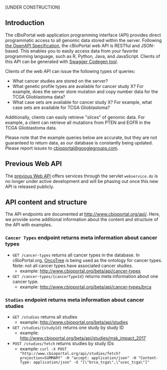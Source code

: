 [UNDER CONSTRUCTION]

## Introduction

The cBioPortal web application programming interface (API) provides direct programmatic access to all genomic data stored 
within the server. Following [the OpenAPI Specification](https://www.openapis.org/), the cBioPortal web API is RESTful and JSON-based. 
This enables you to easily access data from your favorite programming language, such as R, Python, Java, and JavaScript. 
Clients of this API can be generated with [Swagger Codegen tool](https://swagger.io/tools/swagger-codegen/).

Clients of the web API can issue the following types of queries:

* What cancer studies are stored on the server?
* What genetic profile types are available for cancer study X?  For example, does 
the server store mutation and copy number data for the TCGA Glioblastoma data?
* What case sets are available for cancer study X?  For example, what case sets are available for TCGA Glioblastoma?

Additionally, clients can easily retrieve "slices" of genomic data. For example, a client can retrieve all mutations
from PTEN and EGFR in the TCGA Glioblastoma data.

Please note that the example queries below are accurate, but they are not guaranteed to return data, 
as our database is constantly being updated. Please report issues to cbioportal@googlegroups.com.

## Previous Web API

The [previous Web API](http://www.cbioportal.org/web_api.jsp) offers services through the servlet `webservice.do` is no longer under active development and will be phasing out once this new API is released publicly.

## API content and structure

The API endpoints are documented at http://www.cbioportal.org/api/. Here, we provide some additional information about the content and structure of the API with examples.

### `Cancer Types` endpoint returns meta information about cancer types
  * `GET /cancer-types` returns all cancer types in the database. In cBioPortal.org, [OncoTree](http://oncotree.mskcc.org) is being used as the ontology for cancer types. Note: not all cancer types have associated cancer studies.
    * example: http://www.cbioportal.org/beta/api/cancer-types
  * `GET /cancer-types/{cancerTypeId}` returns meta information about one cancer type.
    * example: http://www.cbioportal.org/beta/api/cancer-types/brca

### `Studies` endpoint returns meta information about cancer studies
  * `GET /studies` returns all studies
    * example: http://www.cbioportal.org/beta/api/studies
  * `GET /studies/{studyId}` returns one study by study ID
    * example: http://www.cbioportal.org/beta/api/studies/msk_impact_2017
  * `POST /studies/fetch` returns studies by study IDs
    * example: `curl -X POST "http://www.cbioportal.org/api/studies/fetch?projection=SUMMARY" -H "accept: application/json" -H "Content-Type: application/json" -d "[\"brca_tcga\",\"ucec_tcga\"]"`
    
